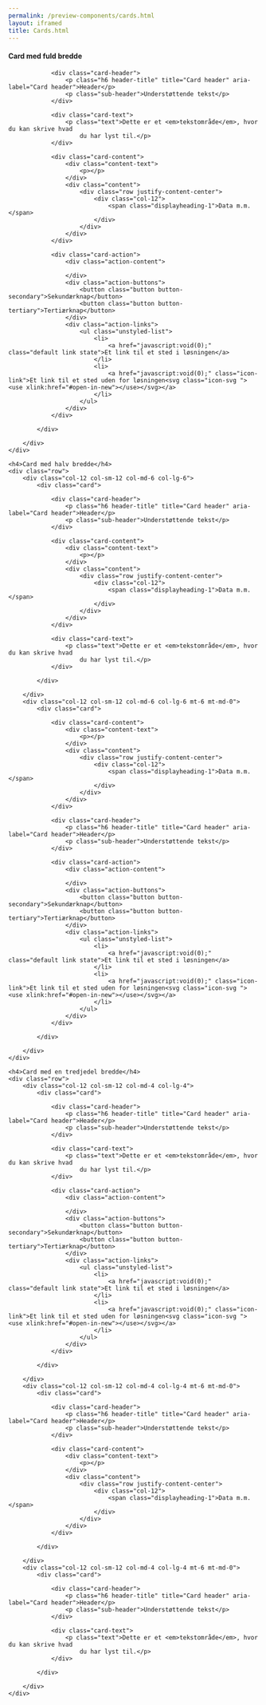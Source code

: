 ```yaml
--- 
permalink: /preview-components/cards.html
layout: iframed 
title: Cards.html
---
```

<div class="container">
    <h4>Card med fuld bredde</h4>
    <div class="row">
        <div class="col-12">
            <div class="card">

                <div class="card-header">
                    <p class="h6 header-title" title="Card header" aria-label="Card header">Header</p>
                    <p class="sub-header">Understøttende tekst</p>
                </div>

                <div class="card-text">
                    <p class="text">Dette er et <em>tekstområde</em>, hvor du kan skrive hvad
                        du har lyst til.</p>
                </div>

                <div class="card-content">
                    <div class="content-text">
                        <p></p>
                    </div>
                    <div class="content">
                        <div class="row justify-content-center">
                            <div class="col-12">
                                <span class="displayheading-1">Data m.m.</span>
                            </div>
                        </div>
                    </div>
                </div>

                <div class="card-action">
                    <div class="action-content">

                    </div>
                    <div class="action-buttons">
                        <button class="button button-secondary">Sekundærknap</button>
                        <button class="button button-tertiary">Tertiærknap</button>
                    </div>
                    <div class="action-links">
                        <ul class="unstyled-list">
                            <li>
                                <a href="javascript:void(0);" class="default link state">Et link til et sted i løsningen</a>
                            </li>
                            <li>
                                <a href="javascript:void(0);" class="icon-link">Et link til et sted uden for løsningen<svg class="icon-svg "><use xlink:href="#open-in-new"></use></svg></a>
                            </li>
                        </ul>
                    </div>
                </div>

            </div>

        </div>
    </div>

    <h4>Card med halv bredde</h4>
    <div class="row">
        <div class="col-12 col-sm-12 col-md-6 col-lg-6">
            <div class="card">

                <div class="card-header">
                    <p class="h6 header-title" title="Card header" aria-label="Card header">Header</p>
                    <p class="sub-header">Understøttende tekst</p>
                </div>

                <div class="card-content">
                    <div class="content-text">
                        <p></p>
                    </div>
                    <div class="content">
                        <div class="row justify-content-center">
                            <div class="col-12">
                                <span class="displayheading-1">Data m.m.</span>
                            </div>
                        </div>
                    </div>
                </div>

                <div class="card-text">
                    <p class="text">Dette er et <em>tekstområde</em>, hvor du kan skrive hvad
                        du har lyst til.</p>
                </div>

            </div>

        </div>
        <div class="col-12 col-sm-12 col-md-6 col-lg-6 mt-6 mt-md-0">
            <div class="card">

                <div class="card-content">
                    <div class="content-text">
                        <p></p>
                    </div>
                    <div class="content">
                        <div class="row justify-content-center">
                            <div class="col-12">
                                <span class="displayheading-1">Data m.m.</span>
                            </div>
                        </div>
                    </div>
                </div>

                <div class="card-header">
                    <p class="h6 header-title" title="Card header" aria-label="Card header">Header</p>
                    <p class="sub-header">Understøttende tekst</p>
                </div>

                <div class="card-action">
                    <div class="action-content">

                    </div>
                    <div class="action-buttons">
                        <button class="button button-secondary">Sekundærknap</button>
                        <button class="button button-tertiary">Tertiærknap</button>
                    </div>
                    <div class="action-links">
                        <ul class="unstyled-list">
                            <li>
                                <a href="javascript:void(0);" class="default link state">Et link til et sted i løsningen</a>
                            </li>
                            <li>
                                <a href="javascript:void(0);" class="icon-link">Et link til et sted uden for løsningen<svg class="icon-svg "><use xlink:href="#open-in-new"></use></svg></a>
                            </li>
                        </ul>
                    </div>
                </div>

            </div>

        </div>
    </div>

    <h4>Card med en tredjedel bredde</h4>
    <div class="row">
        <div class="col-12 col-sm-12 col-md-4 col-lg-4">
            <div class="card">

                <div class="card-header">
                    <p class="h6 header-title" title="Card header" aria-label="Card header">Header</p>
                    <p class="sub-header">Understøttende tekst</p>
                </div>

                <div class="card-text">
                    <p class="text">Dette er et <em>tekstområde</em>, hvor du kan skrive hvad
                        du har lyst til.</p>
                </div>

                <div class="card-action">
                    <div class="action-content">

                    </div>
                    <div class="action-buttons">
                        <button class="button button-secondary">Sekundærknap</button>
                        <button class="button button-tertiary">Tertiærknap</button>
                    </div>
                    <div class="action-links">
                        <ul class="unstyled-list">
                            <li>
                                <a href="javascript:void(0);" class="default link state">Et link til et sted i løsningen</a>
                            </li>
                            <li>
                                <a href="javascript:void(0);" class="icon-link">Et link til et sted uden for løsningen<svg class="icon-svg "><use xlink:href="#open-in-new"></use></svg></a>
                            </li>
                        </ul>
                    </div>
                </div>

            </div>

        </div>
        <div class="col-12 col-sm-12 col-md-4 col-lg-4 mt-6 mt-md-0">
            <div class="card">

                <div class="card-header">
                    <p class="h6 header-title" title="Card header" aria-label="Card header">Header</p>
                    <p class="sub-header">Understøttende tekst</p>
                </div>

                <div class="card-content">
                    <div class="content-text">
                        <p></p>
                    </div>
                    <div class="content">
                        <div class="row justify-content-center">
                            <div class="col-12">
                                <span class="displayheading-1">Data m.m.</span>
                            </div>
                        </div>
                    </div>
                </div>

            </div>

        </div>
        <div class="col-12 col-sm-12 col-md-4 col-lg-4 mt-6 mt-md-0">
            <div class="card">

                <div class="card-header">
                    <p class="h6 header-title" title="Card header" aria-label="Card header">Header</p>
                    <p class="sub-header">Understøttende tekst</p>
                </div>

                <div class="card-text">
                    <p class="text">Dette er et <em>tekstområde</em>, hvor du kan skrive hvad
                        du har lyst til.</p>
                </div>

            </div>

        </div>
    </div>
</div>